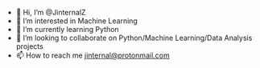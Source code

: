 - 👋 Hi, I’m @JinternalZ
- 👀 I’m interested in Machine Learning
- 🌱 I’m currently learning Python
- 💞️ I’m looking to collaborate on Python/Machine Learning/Data Analysis projects
- 📫 How to reach me jinternal@protonmail.com

<!---
JinternalZ/JinternalZ is a ✨ special ✨ repository because its `README.md` (this file) appears on your GitHub profile.
You can click the Preview link to take a look at your changes.
--->

